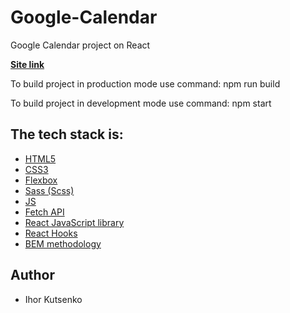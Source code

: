 # Google-Calendar
Google Calendar project on React


**[Site link](teal-nasturtium-b9d273.netlify.app/)**

To build project in production mode use command: npm run build

To build project in development mode use command: npm start

## The tech stack is:

- [HTML5](https://en.wikipedia.org/wiki/HTML5)
- [CSS3](https://en.wikipedia.org/wiki/CSS)
- [Flexbox](https://en.wikipedia.org/wiki/CSS_Flexible_Box_Layout)
- [Sass (Scss)](https://sass-lang.com/)
- [JS](https://en.wikipedia.org/wiki/JavaScript)
- [Fetch API](https://developer.mozilla.org/en-US/docs/Web/API/Fetch_API)
- [React JavaScript library](https://reactjs.org/)
- [React Hooks](https://reactjs.org/docs/hooks-faq.html#gatsby-focus-wrapper)
- [BEM methodology](https://en.bem.info/methodology/)

## Author
- Ihor Kutsenko
